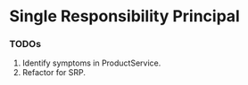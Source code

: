 # Single Responsibility Principal

### TODOs

1. Identify symptoms in ProductService.
2. Refactor for SRP.